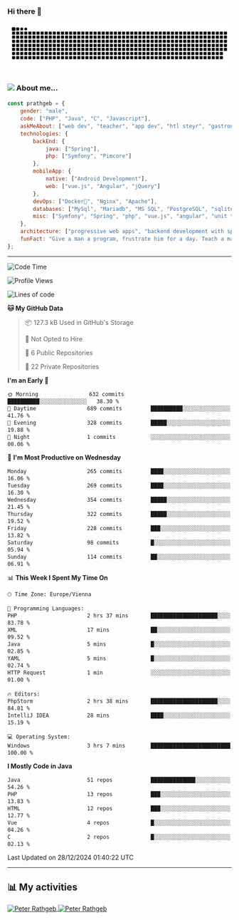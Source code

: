 ### Hi there 👋

<div align="center">
  <img  src="https://github.com/1999AZZAR/1999AZZAR/blob/main/resources/img/grid-snake.svg"
       alt="snake" />
</div>

### <img src="https://media.giphy.com/media/VgCDAzcKvsR6OM0uWg/giphy.gif" width="50"> About me...  

```javascript
const prathgeb = {
    gender: "male",
    code: ["PHP", "Java", "C", "Javascript"],
    askMeAbout: ["web dev", "teacher", "app dev", "htl steyr", "gastronaut"],
    technologies: {
        backEnd: {
            java: ["Spring"],
            php: ["Symfony", "Pimcore"]
        },
        mobileApp: {
            native: ["Android Development"],
            web: ["vue.js", "Angular", "jQuery"]
        },
        devOps: ["Docker🐳", "Nginx", "Apache"],
        databases: ["MySql", "Mariadb", "MS SQL", "PostgreSQL", "sqlite"],
        misc: ["Symfony", "Spring", "php", "vue.js", "angular", "unit testing", "ci/cd using github actions"]
    },
    architecture: ["progressive web apps", "backend development with spring", "backend development with symfony"],
    funFact: "Give a man a program, frustrate him for a day. Teach a man to program, frustrate him for a lifetime."
};
```

---
<!--START_SECTION:waka-->
![Code Time](http://img.shields.io/badge/Code%20Time-834%20hrs%201%20min-blue)

![Profile Views](http://img.shields.io/badge/Profile%20Views-0-blue)

![Lines of code](https://img.shields.io/badge/From%20Hello%20World%20I%27ve%20Written-3.6%20million%20lines%20of%20code-blue)

**🐱 My GitHub Data** 

> 📦 127.3 kB Used in GitHub's Storage 
 > 
> 🚫 Not Opted to Hire
 > 
> 📜 6 Public Repositories 
 > 
> 🔑 22 Private Repositories 
 > 
**I'm an Early 🐤** 

```text
🌞 Morning                632 commits         ██████████░░░░░░░░░░░░░░░   38.30 % 
🌆 Daytime                689 commits         ██████████░░░░░░░░░░░░░░░   41.76 % 
🌃 Evening                328 commits         █████░░░░░░░░░░░░░░░░░░░░   19.88 % 
🌙 Night                  1 commits           ░░░░░░░░░░░░░░░░░░░░░░░░░   00.06 % 
```
📅 **I'm Most Productive on Wednesday** 

```text
Monday                   265 commits         ████░░░░░░░░░░░░░░░░░░░░░   16.06 % 
Tuesday                  269 commits         ████░░░░░░░░░░░░░░░░░░░░░   16.30 % 
Wednesday                354 commits         █████░░░░░░░░░░░░░░░░░░░░   21.45 % 
Thursday                 322 commits         █████░░░░░░░░░░░░░░░░░░░░   19.52 % 
Friday                   228 commits         ███░░░░░░░░░░░░░░░░░░░░░░   13.82 % 
Saturday                 98 commits          █░░░░░░░░░░░░░░░░░░░░░░░░   05.94 % 
Sunday                   114 commits         ██░░░░░░░░░░░░░░░░░░░░░░░   06.91 % 
```


📊 **This Week I Spent My Time On** 

```text
🕑︎ Time Zone: Europe/Vienna

💬 Programming Languages: 
PHP                      2 hrs 37 mins       █████████████████████░░░░   83.78 % 
XML                      17 mins             ██░░░░░░░░░░░░░░░░░░░░░░░   09.52 % 
Java                     5 mins              █░░░░░░░░░░░░░░░░░░░░░░░░   02.85 % 
YAML                     5 mins              █░░░░░░░░░░░░░░░░░░░░░░░░   02.74 % 
HTTP Request             1 min               ░░░░░░░░░░░░░░░░░░░░░░░░░   01.00 % 

🔥 Editors: 
PhpStorm                 2 hrs 38 mins       █████████████████████░░░░   84.81 % 
IntelliJ IDEA            28 mins             ████░░░░░░░░░░░░░░░░░░░░░   15.19 % 

💻 Operating System: 
Windows                  3 hrs 7 mins        █████████████████████████   100.00 % 
```

**I Mostly Code in Java** 

```text
Java                     51 repos            ██████████████░░░░░░░░░░░   54.26 % 
PHP                      13 repos            ███░░░░░░░░░░░░░░░░░░░░░░   13.83 % 
HTML                     12 repos            ███░░░░░░░░░░░░░░░░░░░░░░   12.77 % 
Vue                      4 repos             █░░░░░░░░░░░░░░░░░░░░░░░░   04.26 % 
C                        2 repos             █░░░░░░░░░░░░░░░░░░░░░░░░   02.13 % 
```




 Last Updated on 28/12/2024 01:40:22 UTC
<!--END_SECTION:waka-->

---
  ## 📊 My activities
  <a href="https://github.com/prathgeb">
    <img width=450 height=170 align="center" alt="Peter Rathgeb" src="https://github-readme-stats.vercel.app/api?username=prathgeb&include_all_commits=true&count_private=true&theme=midnight-purple&show_icons=true&bg_color=0D1117&hide_border=true" />
  </a>
  <a href="https://github.com/prathgeb">
    <img align="center" alt="Peter Rathgeb" src="https://github-readme-stats.vercel.app/api/top-langs/?username=prathgeb&include_all_commits=true&count_private=true&theme=midnight-purple&show_icons=true&layout=compact&bg_color=0D1117&hide_border=true" />
  </a>
